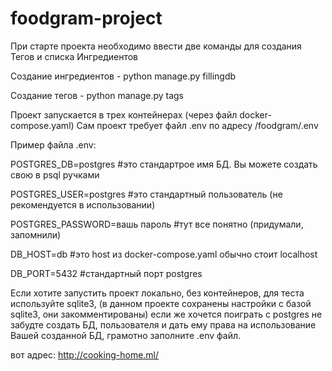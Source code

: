 # foodgram-project

При старте проекта необходимо ввести две команды для создания Тегов и списка Ингредиентов

Создание ингредиентов - python manage.py fillingdb

Создание тегов - python manage.py tags

Проект запускается в трех контейнерах (через файл docker-compose.yaml)
Сам проект требует файл .env по адресу /foodgram/.env


Пример файла .env:

POSTGRES_DB=postgres          #это стандартрое имя БД. Вы можете создать свою в psql ручками

POSTGRES_USER=postgres        #это стандартный пользователь (не рекомендуется в использовании)

POSTGRES_PASSWORD=вашь пароль #тут все понятно (придумали, запомнили)

DB_HOST=db                    #это host из docker-compose.yaml обычно стоит localhost

DB_PORT=5432                  #стандартный порт postgres


Если хотите запустить проект локально, без контейнеров, для теста используйте sqlite3, (в данном проекте сохранены
настройки с базой sqlite3, они закомментированы)
если же хочется поиграть с postgres не забудте создать БД, пользователя и дать ему права на 
использование Вашей созданной БД, грамотно заполните .env файл.

вот адрес: http://cooking-home.ml/
